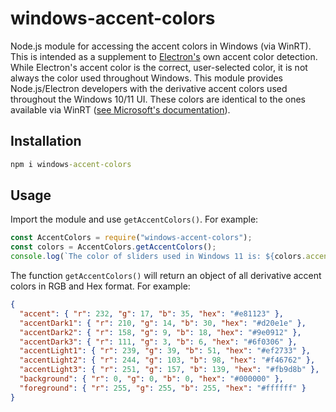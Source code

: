 # windows-accent-colors

Node.js module for accessing the accent colors in Windows (via WinRT). This is intended as a supplement to [Electron's](https://electronjs.org/) own accent color detection. While Electron's accent color is the correct, user-selected color, it is not always the color used throughout Windows. This module provides Node.js/Electron developers with the derivative accent colors used throughout the Windows 10/11 UI. These colors are identical to the ones available via WinRT ([see Microsoft's documentation](https://docs.microsoft.com/en-us/uwp/api/Windows.UI.ViewManagement.UIColorType?view=winrt-22000)).

## Installation

```cmd
npm i windows-accent-colors
```

## Usage

Import the module and use `getAccentColors()`. For example:
```js
const AccentColors = require("windows-accent-colors");
const colors = AccentColors.getAccentColors();
console.log(`The color of sliders used in Windows 11 is: ${colors.accentLight2.hex}`);
```

The function `getAccentColors()` will return an object of all derivative accent colors in RGB and Hex format. For example:
```json
{
  "accent": { "r": 232, "g": 17, "b": 35, "hex": "#e81123" },
  "accentDark1": { "r": 210, "g": 14, "b": 30, "hex": "#d20e1e" },
  "accentDark2": { "r": 158, "g": 9, "b": 18, "hex": "#9e0912" },
  "accentDark3": { "r": 111, "g": 3, "b": 6, "hex": "#6f0306" },
  "accentLight1": { "r": 239, "g": 39, "b": 51, "hex": "#ef2733" },
  "accentLight2": { "r": 244, "g": 103, "b": 98, "hex": "#f46762" },
  "accentLight3": { "r": 251, "g": 157, "b": 139, "hex": "#fb9d8b" },
  "background": { "r": 0, "g": 0, "b": 0, "hex": "#000000" },
  "foreground": { "r": 255, "g": 255, "b": 255, "hex": "#ffffff" }
}
```